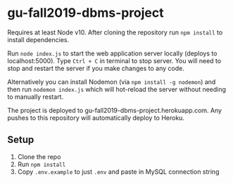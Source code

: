 # gu-fall2019-dbms-project

Requires at least Node v10. After cloning the repository run `npm install` to install dependencies.

Run `node index.js` to start the web application server locally (deploys to localhost:5000).
Type `Ctrl + C` in terminal to stop server. You will need to stop and restart the server if you
make changes to any code.

Alternatively you can install Nodemon (via `npm install -g nodemon`) and then run `nodemon index.js`
which will hot-reload the server without needing to manually restart.

The project is deployed to gu-fall2019-dbms-project.herokuapp.com. Any pushes to this repository will
automatically deploy to Heroku.

## Setup

  1. Clone the repo
  2. Run `npm install`
  3. Copy `.env.example` to just `.env` and paste in MySQL connection string